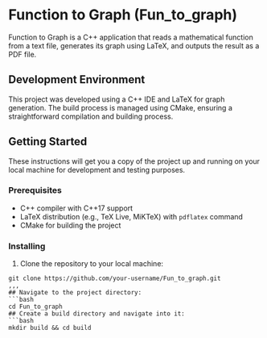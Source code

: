 # Function to Graph (Fun_to_graph)

Function to Graph is a C++ application that reads a mathematical function from a text file, generates its graph using LaTeX, and outputs the result as a PDF file.

## Development Environment

This project was developed using a C++ IDE and LaTeX for graph generation. The build process is managed using CMake, ensuring a straightforward compilation and building process.

## Getting Started

These instructions will get you a copy of the project up and running on your local machine for development and testing purposes.

### Prerequisites

- C++ compiler with C++17 support
- LaTeX distribution (e.g., TeX Live, MiKTeX) with `pdflatex` command
- CMake for building the project

### Installing

1. Clone the repository to your local machine:

```
git clone https://github.com/your-username/Fun_to_graph.git
,,,
## Navigate to the project directory:
```bash
cd Fun_to_graph
## Create a build directory and navigate into it:
```bash
mkdir build && cd build

